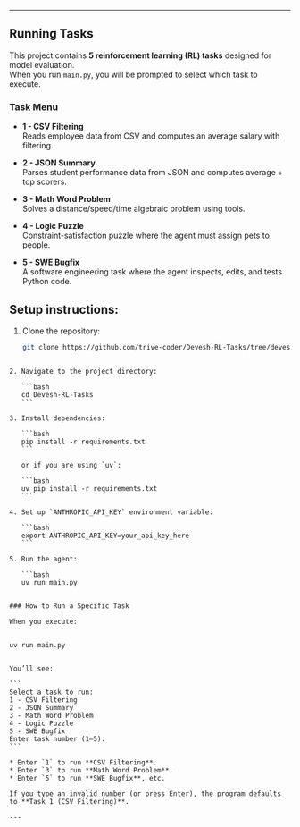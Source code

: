 
---

## Running Tasks

This project contains **5 reinforcement learning (RL) tasks** designed for model evaluation.  
When you run `main.py`, you will be prompted to select which task to execute.

### Task Menu

- **1 - CSV Filtering**  
  Reads employee data from CSV and computes an average salary with filtering.  

- **2 - JSON Summary**  
  Parses student performance data from JSON and computes average + top scorers.  

- **3 - Math Word Problem**  
  Solves a distance/speed/time algebraic problem using tools.  

- **4 - Logic Puzzle**  
  Constraint-satisfaction puzzle where the agent must assign pets to people.  

- **5 - SWE Bugfix**  
  A software engineering task where the agent inspects, edits, and tests Python code.  


## Setup instructions:

1. Clone the repository:
   ```bash
   git clone https://github.com/trive-coder/Devesh-RL-Tasks/tree/devesh-RL-Tasks
````

2. Navigate to the project directory:

   ```bash
   cd Devesh-RL-Tasks
   ```

3. Install dependencies:

   ```bash
   pip install -r requirements.txt
   ```

   or if you are using `uv`:

   ```bash
   uv pip install -r requirements.txt
   ```

4. Set up `ANTHROPIC_API_KEY` environment variable:

   ```bash
   export ANTHROPIC_API_KEY=your_api_key_here
   ```

5. Run the agent:

   ```bash
   uv run main.py


### How to Run a Specific Task

When you execute:


uv run main.py


You’ll see:

```
Select a task to run:
1 - CSV Filtering
2 - JSON Summary
3 - Math Word Problem
4 - Logic Puzzle
5 - SWE Bugfix
Enter task number (1–5):
```

* Enter `1` to run **CSV Filtering**.
* Enter `3` to run **Math Word Problem**.
* Enter `5` to run **SWE Bugfix**, etc.

If you type an invalid number (or press Enter), the program defaults to **Task 1 (CSV Filtering)**.

---


